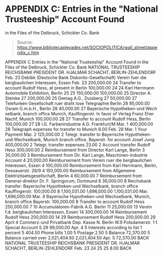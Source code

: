 # APPENDIX C: Entries in the "National Trusteeship" Account Found 
in the Files of the Delbruck, Schickler Co. Bank

> Source: https://www.bibliotecapleyades.net/SOCIOPOLITICA/wall_street/appendix_c.htm

APPENDIX C
Entries in the "National Trusteeship" Account Found in the Files of the Delbruck, Schickler Co. Bank
NATIONAL TRUSTEESHIP REICHSBANK PRESIDENT DR. HJALMAR SCHACHT, BERLIN-ZEHLENDORF Feb. 23 Debibk (Deutsche Bank Diskonto-Gesellschaft) Verein fuer die bergbaulichen Interessen, Essen Feb. 23 200,000.00 24 Transfer to account Rudolf Hess, at present in Berlin 100,000.00 24 24 Karl Herrmann Automobile Exhibition, Berlin 25 25 150,000.00 100,000.00 25 Director A. Steinke 27 200,000.00 25 Demag A.G., Duisberg 27 50,000.00 27 Telefunken Gesellschaft ruer draht lose Telegraphie Berlin 28 85,000.00 Osram G.m.b.H., Berlin 28 40,000.00 27 Bayerische Hypotheken-und Wech selbank, branch office Munich, Kauflingerstr. In favor of Verlag Franz Eher Nachf, Munich 100,000.00 28 27 Transfer to account Rudolf Hess, Berlin 100,000.00 27 28 I.G. Farbenindustrie A.G. Frankfurt/M Mar. 1 400,000.00 28 Telegraph expenses for transfer to Munich 8.00 Feb. 28 Mar. 1 Your Payment Mar. 2 125,000.00 2 Telegr. transfer to Bayerische Hypotheken-und Wechselbank, Munich branch office, Bayerstr. for account Josef Jung 400,000.00 2 Telegr. transfer expenses 23.00 2 Account transfer Rudolf Hess 300,000.00 2 Reimbursement from Director Karl Lange, Berlin 3 30,000.00 3 Reimbursement from Dir. Karl Lange, Maschinen-industrie Account 4 20,000.00 Reimbursement from Verein ruer die bergbaulichen Interessen, Essen 4 100,000.00 Reimbursement from Karl Herrmann, Berlin, Dessauerstr. 28/9 4 150,000.00 Reimbursement from Allgemeine Elektrizitaetsgesellschaft, Berlin 4 60,000.00 7 Reimbursement from General-direktor Dr. F. Springorum, Dortmund 8 36,000.00 8 Reichsbank transfer: Bayerische Hypotheken-und Wechselbank, branch office Kauffingerstr. 100,000.00 8 1,100,031.00 1,696,000.00 1,100,031.00 Mar. 1,696,000.00 Mar. 8 Bayerische Hypotheken-und Wechselbank, Munich, branch office Bayerstr. 100,000.00 8 Transfer to account Rudolf Hess 250,000.00 7 10 Accumulatoren-Fabrik A.G. Berlin 11 25,000.00 13 Verein f.d. bergbaulichen Interessen, Essen 14 300,000.00 14 Reimbursement Rudolf Hess 200,000.00 14 29 Reimbursement Rudolf Hess 200,000.00 29 April 4 Commerz-und Privatbank Dep. Kasse N. Berlin W.9 Potsdamerstr. 1 f. Special Account S 29 99,000.00 Apr. 4 5 Interests according to list 1 percent 5 404.50 Phone bills 1.00 5 Postage 2.50 5 Balance 72,370.00 5 Balance carried over 2,021,404.50 2,021,404.50 Apr. 5 72,370.00 BACK
NATIONAL TRUSTEESHIP
REICHSBANK PRESIDENT DR. HJALMAR SCHACHT, BERLIN-ZEHLENDORF
Feb. 23
24
25 25
8.00
BACK
